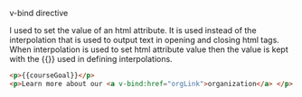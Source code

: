v-bind directive

I used to set the value of an html attribute. It is used instead of the interpolation that is used to output text in opening
and closing html tags. When interpolation is used to set html attribute value then the value is kept with the {{}} used in defining interpolations.

```html
<p>{{courseGoal}}</p>
<p>Learn more about our <a v-bind:href="orgLink">organization</a> </p>
```
